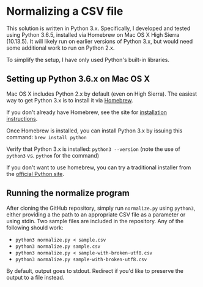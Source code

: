 # Normalizing a CSV file

This solution is written in Python 3.x.  Specifically, I developed and tested using
Python 3.6.5, installed via Homebrew on Mac OS X High Sierra (10.13.5).
It will likely run on earlier versions of Python 3.x, but would need
some additional work to run on Python 2.x.

To simplify the setup, I have only used Python's built-in libraries.

## Setting up Python 3.6.x on Mac OS X

Mac OS X includes Python 2.x by default (even on High Sierra).  The easiest way to
get Python 3.x is to install it via [Homebrew](https://brew.sh).

If you don't already have Homebrew, see the site for
[installation instructions](https://brew.sh).

Once Homebrew is installed, you can install Python 3.x by issuing this command: `brew install python`

Verify that Python 3.x is installed: `python3 --version`
(note the use of `python3` vs. `python` for the command)

If you don't want to use homebrew, you can try a traditional installer from the
[official Python site](https://www.python.org).

## Running the normalize program

After cloning the GitHub repository, simply run `normalize.py` using `python3`, either providing a
the path to an appropriate CSV file as a parameter or using stdin.  Two sample files are included
in the repository.  Any of the following should work:

* `python3 normalize.py < sample.csv`
* `python3 normalize.py sample.csv`
* `python3 normalize.py < sample-with-broken-utf8.csv`
* `python3 normalize.py sample-with-broken-utf8.csv`

By default, output goes to stdout.  Redirect if you'd like to preserve the output to a file instead.
